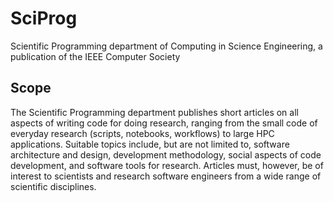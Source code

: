 # SciProg
Scientific Programming department of Computing in Science Engineering, a publication of the IEEE Computer Society

## Scope

The Scientific Programming department publishes short articles on all
 aspects of writing code for doing research, ranging from the small code
 of everyday research (scripts, notebooks, workflows) to large HPC
 applications. Suitable topics include, but are not limited to, software
 architecture and design, development methodology, social aspects of code
 development, and software tools for research. Articles must, however, be
 of interest to scientists and research software engineers from a wide
 range of scientific disciplines.
